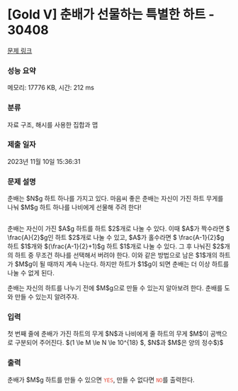# [Gold V] 춘배가 선물하는 특별한 하트 - 30408 

[문제 링크](https://www.acmicpc.net/problem/30408) 

### 성능 요약

메모리: 17776 KB, 시간: 212 ms

### 분류

자료 구조, 해시를 사용한 집합과 맵

### 제출 일자

2023년 11월 10일 15:36:31

### 문제 설명

<p>춘배는 $N$g 하트 하나를 가지고 있다. 마음씨 좋은 춘배는 자신이 가진 하트 무게를 나눠 $M$g 하트 하나를 나비에게 선물해 주려 한다!</p>

<p style="text-align: center;"><img alt="" src=""></p>

<p>춘배는 자신이 가진 $A$g 하트를 하트 $2$개로 나눌 수 있다. 이때 $A$가 짝수라면 $ \frac{A}{2}$g인 하트 $2$개로 나눌 수 있고, $A$가 홀수라면 $ \frac{A-1}{2}$g 하트 $1$개와 $(\frac{A-1}{2}+1)$g 하트 $1$개로 나눌 수 있다. 그 후 나눠진 $2$개의 하트 중 무조건 하나를 선택해서 버려야 한다. 이와 같은 방법으로 남은 $1$개의 하트가 $M$g이 될 때까지 계속 나눈다. 하지만 하트가 $1$g이 되면 춘배는 더 이상 하트를 나눌 수 없게 된다.</p>

<p>춘배는 자신의 하트를 나누기 전에 $M$g으로 만들 수 있는지 알아보려 한다. 춘배를 도와 만들 수 있는지 알려주자.</p>

### 입력 

 <p>첫 번째 줄에 춘배가 가진 하트의 무게 $N$과 나비에게 줄 하트의 무게 $M$이 공백으로 구분되어 주어진다. $(1 \le M \le N \le 10^{18} $, $N$과 $M$은 양의 정수$)$</p>

### 출력 

 <p>춘배가 $M$g 하트를 만들 수 있으면 <span style="color:#e74c3c;"><code>YES</code></span>, 만들 수 없다면 <span style="color:#e74c3c;"><code>NO</code></span>를 출력한다.</p>

